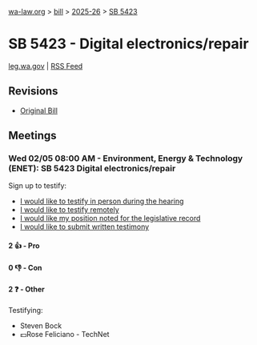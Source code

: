 [wa-law.org](/) > [bill](/bill/) > [2025-26](/bill/2025-26/) > [SB 5423](/bill/2025-26/sb/5423/)

# SB 5423 - Digital electronics/repair
[leg.wa.gov](https://app.leg.wa.gov/billsummary?BillNumber=5423&Year=2025&Initiative=false) | [RSS Feed](./rss.xml)

## Revisions
* [Original Bill](1/)

## Meetings
### Wed 02/05 08:00 AM - Environment, Energy & Technology (ENET): SB 5423 Digital electronics/repair
Sign up to testify:
* [I would like to testify in person during the hearing](https://app.leg.wa.gov/csi/Testifier/Add?chamber=House&mId=32642&aId=162451&caId=25239&tId=1)
* [I would like to testify remotely](https://app.leg.wa.gov/csi/Testifier/Add?chamber=House&mId=32642&aId=162451&caId=25239&tId=2)
* [I would like my position noted for the legislative record](https://app.leg.wa.gov/csi/Testifier/Add?chamber=House&mId=32642&aId=162451&caId=25239&tId=3)
* [I would like to submit written testimony](https://app.leg.wa.gov/csi/Testifier/Add?chamber=House&mId=32642&aId=162451&caId=25239&tId=4)

#### 2 👍 - Pro

#### 0 👎 - Con

#### 2 ❓ - Other
Testifying:
* Steven Bock
* 💵Rose Feliciano - TechNet
